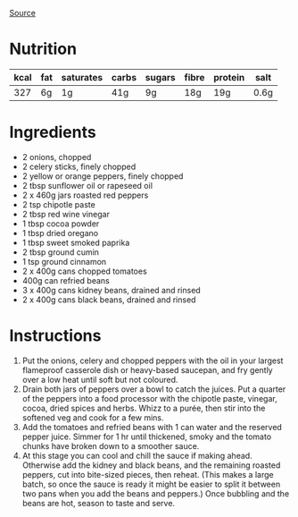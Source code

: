 
[Source](https://www.bbcgoodfood.com/recipes/double-bean-roasted-pepper-chilli)
# Nutrition
| kcal | fat | saturates | carbs | sugars | fibre | protein | salt |
| ---- | --- | --------- | ----- | ------ | ----- | ------- | ---- |
| 327  | 6g  | 1g        | 41g   | 9g     | 18g   | 19g     | 0.6g |
# Ingredients
- 2 onions, chopped
- 2 celery sticks, finely chopped
- 2 yellow or orange peppers, finely chopped
- 2 tbsp sunflower oil or rapeseed oil
- 2 x 460g jars roasted red peppers
- 2 tsp chipotle paste
- 2 tbsp red wine vinegar
- 1 tbsp cocoa powder
- 1 tbsp dried oregano
- 1 tbsp sweet smoked paprika
- 2 tbsp ground cumin
- 1 tsp ground cinnamon
- 2 x 400g cans chopped tomatoes
- 400g can refried beans
- 3 x 400g cans kidney beans, drained and rinsed
- 2 x 400g cans black beans, drained and rinsed
# Instructions
1. Put the onions, celery and chopped peppers with the oil in your largest flameproof casserole dish or heavy-based saucepan, and fry gently over a low heat until soft but not coloured.
2. Drain both jars of peppers over a bowl to catch the juices. Put a quarter of the peppers into a food processor with the chipotle paste, vinegar, cocoa, dried spices and herbs. Whizz to a purée, then stir into the softened veg and cook for a few mins.
3. Add the tomatoes and refried beans with 1 can water and the reserved pepper juice. Simmer for 1 hr until thickened, smoky and the tomato chunks have broken down to a smoother sauce.
4. At this stage you can cool and chill the sauce if making ahead. Otherwise add the kidney and black beans, and the remaining roasted peppers, cut into bite-sized pieces, then reheat. (This makes a large batch, so once the sauce is ready it might be easier to split it between two pans when you add the beans and peppers.) Once bubbling and the beans are hot, season to taste and serve.